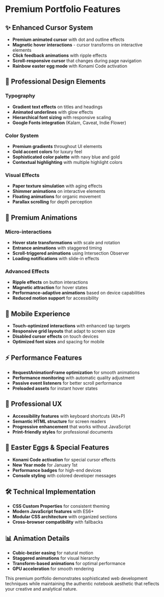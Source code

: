 # Premium Portfolio Features

## ✨ Enhanced Cursor System
- **Premium animated cursor** with dot and outline effects
- **Magnetic hover interactions** - cursor transforms on interactive elements
- **Click feedback animations** with ripple effects
- **Scroll-responsive cursor** that changes during page navigation
- **Rainbow easter egg mode** with Konami Code activation

## 🎨 Professional Design Elements

### Typography
- **Gradient text effects** on titles and headings
- **Animated underlines** with glow effects
- **Hierarchical font sizing** with responsive scaling
- **Google Fonts integration** (Kalam, Caveat, Indie Flower)

### Color System
- **Premium gradients** throughout UI elements
- **Gold accent colors** for luxury feel
- **Sophisticated color palette** with navy blue and gold
- **Contextual highlighting** with multiple highlight colors

### Visual Effects
- **Paper texture simulation** with aging effects
- **Shimmer animations** on interactive elements
- **Floating animations** for organic movement
- **Parallax scrolling** for depth perception

## 🚀 Premium Animations

### Micro-interactions
- **Hover state transformations** with scale and rotation
- **Entrance animations** with staggered timing
- **Scroll-triggered animations** using Intersection Observer
- **Loading notifications** with slide-in effects

### Advanced Effects
- **Ripple effects** on button interactions
- **Magnetic attraction** for hover states
- **Performance-adaptive animations** based on device capabilities
- **Reduced motion support** for accessibility

## 📱 Mobile Experience
- **Touch-optimized interactions** with enhanced tap targets
- **Responsive grid layouts** that adapt to screen size
- **Disabled cursor effects** on touch devices
- **Optimized font sizes** and spacing for mobile

## ⚡ Performance Features
- **RequestAnimationFrame optimization** for smooth animations
- **Performance monitoring** with automatic quality adjustment
- **Passive event listeners** for better scroll performance
- **Preloaded assets** for instant hover states

## 🎯 Professional UX
- **Accessibility features** with keyboard shortcuts (Alt+P)
- **Semantic HTML structure** for screen readers
- **Progressive enhancement** that works without JavaScript
- **Print-friendly styles** for professional documents

## 🎪 Easter Eggs & Special Features
- **Konami Code activation** for special cursor effects
- **New Year mode** for January 1st
- **Performance badges** for high-end devices
- **Console styling** with colored developer messages

## 🛠️ Technical Implementation
- **CSS Custom Properties** for consistent theming
- **Modern JavaScript features** with ES6+
- **Modular CSS architecture** with organized sections
- **Cross-browser compatibility** with fallbacks

## 📊 Animation Details
- **Cubic-bezier easing** for natural motion
- **Staggered animations** for visual hierarchy
- **Transform-based animations** for optimal performance
- **GPU acceleration** for smooth rendering

This premium portfolio demonstrates sophisticated web development techniques while maintaining the authentic notebook aesthetic that reflects your creative and analytical nature.